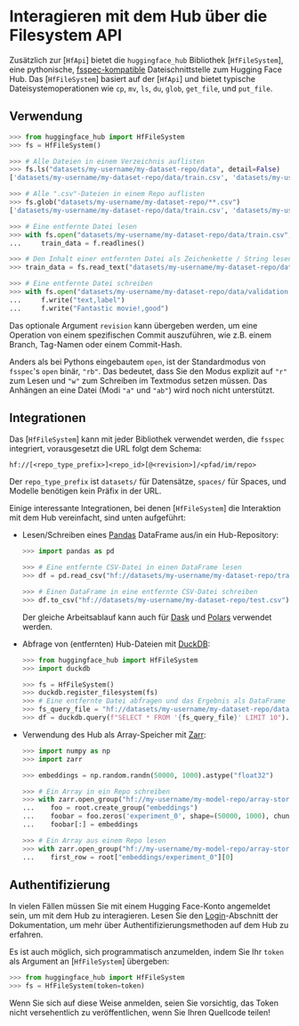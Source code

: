 <!--⚠️ Note that this file is in Markdown but contain specific syntax for our doc-builder (similar to MDX) that may not be
rendered properly in your Markdown viewer.
-->

# Interagieren mit dem Hub über die Filesystem API

Zusätzlich zur [`HfApi`] bietet die `huggingface_hub` Bibliothek [`HfFileSystem`], eine pythonische, [fsspec-kompatible](https://filesystem-spec.readthedocs.io/en/latest/) Dateischnittstelle zum Hugging Face Hub. Das [`HfFileSystem`] basiert auf der [`HfApi`] und bietet typische Dateisystemoperationen wie `cp`, `mv`, `ls`, `du`, `glob`, `get_file`, und `put_file`.

## Verwendung

```python
>>> from huggingface_hub import HfFileSystem
>>> fs = HfFileSystem()

>>> # Alle Dateien in einem Verzeichnis auflisten
>>> fs.ls("datasets/my-username/my-dataset-repo/data", detail=False)
['datasets/my-username/my-dataset-repo/data/train.csv', 'datasets/my-username/my-dataset-repo/data/test.csv']

>>> # Alle ".csv"-Dateien in einem Repo auflisten
>>> fs.glob("datasets/my-username/my-dataset-repo/**.csv")
['datasets/my-username/my-dataset-repo/data/train.csv', 'datasets/my-username/my-dataset-repo/data/test.csv']

>>> # Eine entfernte Datei lesen
>>> with fs.open("datasets/my-username/my-dataset-repo/data/train.csv", "r") as f:
...     train_data = f.readlines()

>>> # Den Inhalt einer entfernten Datei als Zeichenkette / String lesen
>>> train_data = fs.read_text("datasets/my-username/my-dataset-repo/data/train.csv", revision="dev")

>>> # Eine entfernte Datei schreiben
>>> with fs.open("datasets/my-username/my-dataset-repo/data/validation.csv", "w") as f:
...     f.write("text,label")
...     f.write("Fantastic movie!,good")
```

Das optionale Argument `revision` kann übergeben werden, um eine Operation von einem spezifischen Commit auszuführen, wie z.B. einem Branch, Tag-Namen oder einem Commit-Hash.

Anders als bei Pythons eingebautem `open`, ist der Standardmodus von `fsspec`'s `open` binär, `"rb"`. Das bedeutet, dass Sie den Modus explizit auf `"r"` zum Lesen und `"w"` zum Schreiben im Textmodus setzen müssen. Das Anhängen an eine Datei (Modi `"a"` und `"ab"`) wird noch nicht unterstützt.

## Integrationen

Das [`HfFileSystem`] kann mit jeder Bibliothek verwendet werden, die `fsspec` integriert, vorausgesetzt die URL folgt dem Schema:

```
hf://[<repo_type_prefix>]<repo_id>[@<revision>]/<pfad/im/repo>
```

Der `repo_type_prefix` ist `datasets/` für Datensätze, `spaces/` für Spaces, und Modelle benötigen kein Präfix in der URL.

Einige interessante Integrationen, bei denen [`HfFileSystem`] die Interaktion mit dem Hub vereinfacht, sind unten aufgeführt:

* Lesen/Schreiben eines [Pandas](https://pandas.pydata.org/pandas-docs/stable/user_guide/io.html#reading-writing-remote-files) DataFrame aus/in ein Hub-Repository:

  ```python
  >>> import pandas as pd

  >>> # Eine entfernte CSV-Datei in einen DataFrame lesen
  >>> df = pd.read_csv("hf://datasets/my-username/my-dataset-repo/train.csv")

  >>> # Einen DataFrame in eine entfernte CSV-Datei schreiben
  >>> df.to_csv("hf://datasets/my-username/my-dataset-repo/test.csv")
  ```

  Der gleiche Arbeitsablauf kann auch für  [Dask](https://docs.dask.org/en/stable/how-to/connect-to-remote-data.html) und [Polars](https://pola-rs.github.io/polars/py-polars/html/reference/io.html) verwendet werden.

* Abfrage von (entfernten) Hub-Dateien mit  [DuckDB](https://duckdb.org/docs/guides/python/filesystems):

  ```python
  >>> from huggingface_hub import HfFileSystem
  >>> import duckdb

  >>> fs = HfFileSystem()
  >>> duckdb.register_filesystem(fs)
  >>> # Eine entfernte Datei abfragen und das Ergebnis als DataFrame zurückbekommen
  >>> fs_query_file = "hf://datasets/my-username/my-dataset-repo/data_dir/data.parquet"
  >>> df = duckdb.query(f"SELECT * FROM '{fs_query_file}' LIMIT 10").df()
  ```

* Verwendung des Hub als Array-Speicher mit [Zarr](https://zarr.readthedocs.io/en/stable/tutorial.html#io-with-fsspec):

  ```python
  >>> import numpy as np
  >>> import zarr

  >>> embeddings = np.random.randn(50000, 1000).astype("float32")

  >>> # Ein Array in ein Repo schreiben
  >>> with zarr.open_group("hf://my-username/my-model-repo/array-store", mode="w") as root:
  ...    foo = root.create_group("embeddings")
  ...    foobar = foo.zeros('experiment_0', shape=(50000, 1000), chunks=(10000, 1000), dtype='f4')
  ...    foobar[:] = embeddings

  >>> # Ein Array aus einem Repo lesen
  >>> with zarr.open_group("hf://my-username/my-model-repo/array-store", mode="r") as root:
  ...    first_row = root["embeddings/experiment_0"][0]
  ```

## Authentifizierung

In vielen Fällen müssen Sie mit einem Hugging Face-Konto angemeldet sein, um mit dem Hub zu interagieren. Lesen Sie den [Login](../quick-start#login)-Abschnitt der Dokumentation, um mehr über Authentifizierungsmethoden auf dem Hub zu erfahren.

Es ist auch möglich, sich programmatisch anzumelden, indem Sie Ihr `token` als Argument an [`HfFileSystem`] übergeben:


```python
>>> from huggingface_hub import HfFileSystem
>>> fs = HfFileSystem(token=token)
```

Wenn Sie sich auf diese Weise anmelden, seien Sie vorsichtig, das Token nicht versehentlich zu veröffentlichen, wenn Sie Ihren Quellcode teilen!